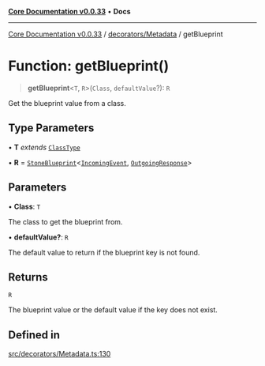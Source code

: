 [**Core Documentation v0.0.33**](../../../README.md) • **Docs**

***

[Core Documentation v0.0.33](../../../modules.md) / [decorators/Metadata](../README.md) / getBlueprint

# Function: getBlueprint()

> **getBlueprint**\<`T`, `R`\>(`Class`, `defaultValue`?): `R`

Get the blueprint value from a class.

## Type Parameters

• **T** *extends* [`ClassType`](../../../definitions/type-aliases/ClassType.md)

• **R** = [`StoneBlueprint`](../../../options/StoneBlueprint/interfaces/StoneBlueprint.md)\<[`IncomingEvent`](../../../events/IncomingEvent/classes/IncomingEvent.md), [`OutgoingResponse`](../../../events/OutgoingResponse/classes/OutgoingResponse.md)\>

## Parameters

• **Class**: `T`

The class to get the blueprint from.

• **defaultValue?**: `R`

The default value to return if the blueprint key is not found.

## Returns

`R`

The blueprint value or the default value if the key does not exist.

## Defined in

[src/decorators/Metadata.ts:130](https://github.com/stonemjs/core/blob/077f74fd791b5cd8637e1ab41cbefa238af9d384/src/decorators/Metadata.ts#L130)
